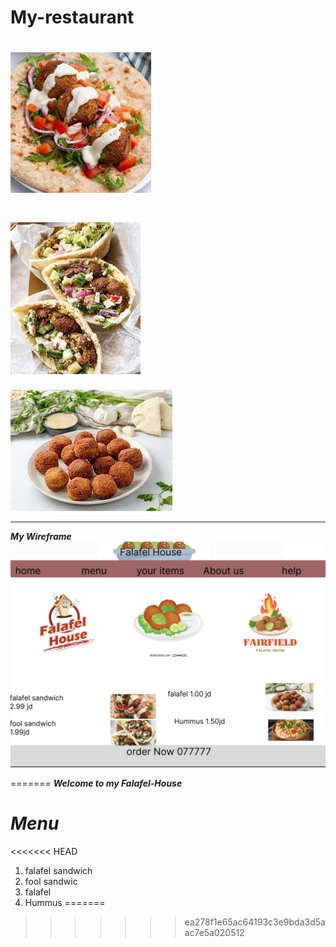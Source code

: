 # My-restaurant








![falafel sandwich](images.jpeg)
====
![fool sandwich ](download%20(1).jpeg)
======
![falafel](download.jpeg)

_____________________________
***My Wireframe***
![Ry_Resturant](p2.png)

=======
***Welcome to my Falafel-House*** 

***Menu***
========================
<<<<<<< HEAD
1. falafel sandwich 
2. fool sandwic
3. falafel
4. Hummus 
=======

>>>>>>> ea278f1e65ac64193c3e9bda3d5aac7e5a020512
